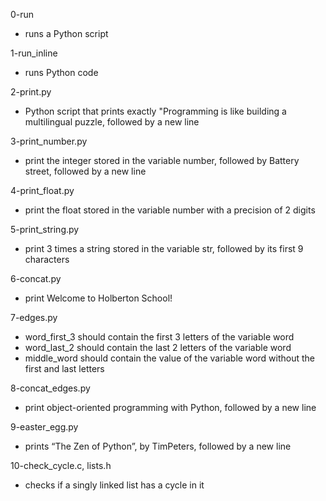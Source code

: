 0-run
- runs a Python script

1-run_inline
-  runs Python code

2-print.py
- Python script that prints exactly "Programming is like building a multilingual puzzle, followed by a new line

3-print_number.py
-  print the integer stored in the variable number, followed by Battery street, followed by a new line

4-print_float.py
- print the float stored in the variable number with a precision of 2 digits

5-print_string.py
- print 3 times a string stored in the variable str, followed by its first 9 characters

6-concat.py
- print Welcome to Holberton School!

7-edges.py
- word_first_3 should contain the first 3 letters of the variable word
- word_last_2 should contain the last 2 letters of the variable word
- middle_word should contain the value of the variable word without the first and last letters

8-concat_edges.py
- print object-oriented programming with Python, followed by a new line

9-easter_egg.py
- prints “The Zen of Python”, by TimPeters, followed by a new line

10-check_cycle.c, lists.h
- checks if a singly linked list has a cycle in it
